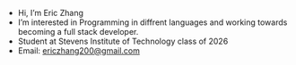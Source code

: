 - Hi, I’m Eric Zhang
- I’m interested in Programming in diffrent languages and working towards becoming a full stack developer.
- Student at Stevens Institute of Technology class of 2026
- Email: ericzhang200@gmail.com

<!---
22ezha/22ezha is a ✨ special ✨ repository because its `README.md` (this file) appears on your GitHub profile.
You can click the Preview link to take a look at your changes.
--->
